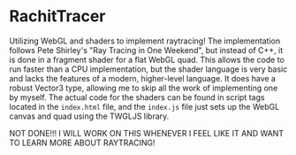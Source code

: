 # RachitTracer
Utilizing WebGL and shaders to implement raytracing! The implementation follows Pete Shirley's "Ray Tracing in One Weekend", but instead of C++, it is done in a fragment shader for a flat WebGL quad. This allows the code to run faster than a CPU implementation, but the shader language is very basic and lacks the features of a modern, higher-level language. It does have a robust Vector3 type, allowing me to skip all the work of implementing one by myself. The actual code for the shaders can be found in script tags located in the `index.html` file, and the `index.js` file just sets up the WebGL canvas and quad using the TWGLJS library.


NOT DONE!!! I WILL WORK ON THIS WHENEVER I FEEL LIKE IT AND WANT TO LEARN MORE ABOUT RAYTRACING!
